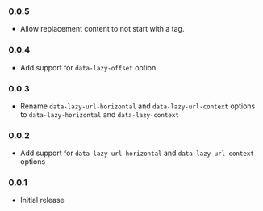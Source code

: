 ### 0.0.5

* Allow replacement content to not start with a tag.

### 0.0.4

* Add support for `data-lazy-offset` option

### 0.0.3

* Rename `data-lazy-url-horizontal` and `data-lazy-url-context` options to
  `data-lazy-horizontal` and `data-lazy-context`

### 0.0.2

* Add support for `data-lazy-url-horizontal` and `data-lazy-url-context` options

### 0.0.1

* Initial release
